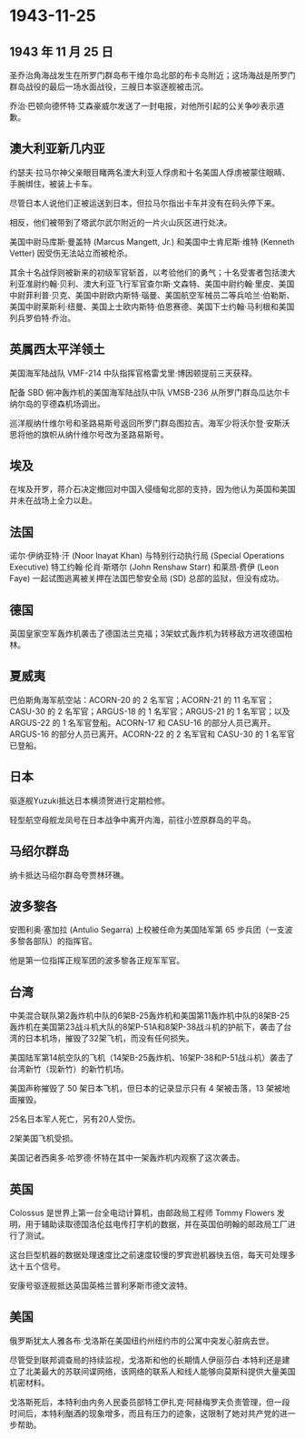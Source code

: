 # 1943-11-25

## 1943 年 11 月 25 日

圣乔治角海战发生在所罗门群岛布干维尔岛北部的布卡岛附近；这场海战是所罗门群岛战役的最后一场水面战役，三艘日本驱逐舰被击沉。

乔治·巴顿向德怀特·艾森豪威尔发送了一封电报，对他所引起的公关争吵表示道歉。

## 澳大利亚新几内亚

约瑟夫·拉马尔神父亲眼目睹两名澳大利亚人俘虏和十名美国人俘虏被蒙住眼睛、手腕绑住，被装上卡车。

尽管日本人说他们正被运送到日本，但拉马尔指出卡车并没有在码头停下来。

相反，他们被带到了塔武尔武尔附近的一片火山灰区进行处决。

美国中尉马库斯·曼盖特 (Marcus Mangett, Jr.) 和美国中士肯尼斯·维特
(Kenneth Vetter) 因受伤无法站立而被枪杀。

其余十名战俘则被新来的初级军官斩首，以考验他们的勇气；十名受害者包括澳大利亚准尉约翰·贝利、澳大利亚飞行军官查尔斯·文森特、美国中尉约翰·里皮、美国中尉菲利普·贝克、美国中尉欧内斯特·瑙曼、美国航空军械员二等兵哈兰·伯勒斯、美国中尉莱斯利·纽曼、美国上士欧内斯特·伯恩赛德、美国下士约翰·马利根和美国列兵罗伯特·乔治。

## 英属西太平洋领土

美国海军陆战队 VMF-214 中队指挥官格雷戈里·博因顿提前三天获释。

配备 SBD 俯冲轰炸机的美国海军陆战队中队 VMSB-236
从所罗门群岛瓜达尔卡纳尔岛的亨德森机场调出。

巡洋舰纳什维尔号和圣路易斯号返回所罗门群岛图拉吉。海军少将沃尔登·安斯沃思将他的旗帜从纳什维尔号改为圣路易斯号。

## 埃及

在埃及开罗，蒋介石决定撤回对中国入侵缅甸北部的支持，因为他认为英国和美国并未在战场上全力以赴。

## 法国

诺尔·伊纳亚特·汗 (Noor Inayat Khan) 与特别行动执行局 (Special Operations
Executive) 特工约翰·伦肖·斯塔尔 (John Renshaw Starr) 和莱昂·费伊 (Leon
Faye) 一起试图逃离被关押在法国巴黎安全局 (SD) 总部的监狱，但没有成功。

## 德国

英国皇家空军轰炸机袭击了德国法兰克福；3架蚊式轰炸机为转移敌方进攻德国柏林。

## 夏威夷

巴伯斯角海军航空站：ACORN-20 的 2 名军官；ACORN-21 的 11 名军官；CASU-30
的 2 名军官；ARGUS-18 的 1 名军官；ARGUS-21 的 1 名军官；以及 ARGUS-22
的 1 名军官登船。ACORN-17 和 CASU-16 的部分人员已离开。ARGUS-16
的部分人员已离开。ACORN-22 的 2 名军官和 CASU-30 的 1 名军官已登船。

## 日本

驱逐舰Yuzuki抵达日本横须贺进行定期检修。

轻型航空母舰龙凤号在日本战争中离开内海，前往小笠原群岛的平岛。

## 马绍尔群岛

纳卡抵达马绍尔群岛夸贾林环礁。

## 波多黎各

安图利奥·塞加拉 (Antulio Segarra) 上校被任命为美国陆军第 65
步兵团（一支波多黎各部队）的指挥官。

他是第一位指挥正规军团的波多黎各正规军军官。

## 台湾

中美混合联队第2轰炸机中队的6架B-25轰炸机和美国第11轰炸机中队的8架B-25轰炸机在美国第23战斗机大队的8架P-51A和8架P-38战斗机的护航下，袭击了台湾的日本机场，摧毁了32架飞机，而没有任何损失。

美国陆军第14航空队的飞机（14架B-25轰炸机、16架P-38和P-51战斗机）袭击了台湾新竹（现新竹）的新竹机场。

美国声称摧毁了 50 架日本飞机，但日本的记录显示只有 4 架被击落，13
架被地面摧毁。

25名日本军人死亡，另有20人受伤。

2架美国飞机受损。

美国记者西奥多·哈罗德·怀特在其中一架轰炸机内观察了这次袭击。

## 英国

Colossus 是世界上第一台全电动计算机，由邮政局工程师 Tommy Flowers
发明，用于辅助读取德国洛伦兹电传打字机的数据，并在英国伯明翰的邮政局工厂进行了测试。

这台巨型机器的数据处理速度比之前速度较慢的罗宾逊机器快五倍，每天可处理多达十五个信号。

安康号驱逐舰抵达英国英格兰普利茅斯市德文波特。

## 美国

俄罗斯犹太人雅各布·戈洛斯在美国纽约州纽约市的公寓中突发心脏病去世。

尽管受到联邦调查局的持续监视，戈洛斯和他的长期情人伊丽莎白·本特利还是建立了北美最大的苏联间谍网络，该网络的联系人和线人能够向莫斯科提供大量美国机密材料。

戈洛斯死后，本特利由内务人民委员部特工伊扎克·阿赫梅罗夫负责管理，但一段时间后，本特利酗酒的现象增多，而且有压力的迹象，这限制了她对共产党的进一步帮助。

